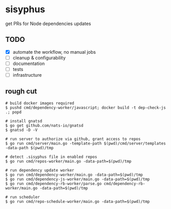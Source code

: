 # sisyphus

get PRs for Node dependencies updates

## TODO

- [x] automate the workflow, no manual jobs
- [ ] cleanup & configurability
- [ ] documentation
- [ ] tests
- [ ] infrastructure

## rough cut

```
# build docker images required
$ pushd cmd/dependency-worker/javascript; docker build -t dep-check-js .; popd

# install gnatsd
$ go get github.com/nats-io/gnatsd
$ gnatsd -D -V

# run server to authorize via github, grant access to repos
$ go run cmd/server/main.go -template-path $(pwd)/cmd/server/templates -data-path $(pwd)/tmp

# detect .sisyphus file in enabled repos
$ go run cmd/repos-worker/main.go -data-path=$(pwd)/tmp

# run dependency update worker
$ go run cmd/dependency-worker/main.go -data-path=$(pwd)/tmp
$ go run cmd/dependency-js-worker/main.go -data-path=$(pwd)/tmp
$ go run cmd/dependency-rb-worker/parse.go cmd/dependency-rb-worker/main.go -data-path=$(pwd)/tmp

# run scheduler 
$ go run cmd/repo-schedule-worker/main.go -data-path=$(pwd)/tmp
```
